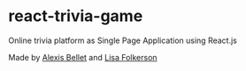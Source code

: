 # react-trivia-game
Online trivia platform as Single Page Application using React.js

Made by [Alexis Bellet](https://twitter.com/alexis_bellet) and [Lisa Folkerson](https://twitter.com/lisafolkerson)